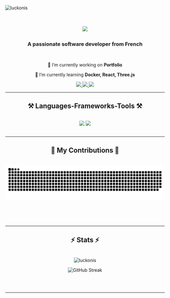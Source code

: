 <p align="left"> 
    <img src="https://komarev.com/ghpvc/?username=luckonis&label=Profile%20views&color=0e75b6&style=flat" alt="luckonis" /> 
</p>
<h1 align="center">
    <img src="https://readme-typing-svg.herokuapp.com/?font=Righteous&size=35&center=true&vCenter=true&width=500&height=70&duration=4000&lines=Hi+There!+👋;+I'm+Lucas+KOENIG!;" />
</h1>

<h3 align="center">A passionate software developer from French</h3>

<br/>

<div align="center">
 
 🔭 I’m currently working on **Portfolio**
 
 🌱 I’m currently learning **Docker, React, Three.js**

 </div>
 
<div align="center"> 
  <a href="lucas.koenig@outlook.fr">
    <img src="https://img.shields.io/badge/Gmail-333333?style=for-the-badge&logo=gmail&logoColor=red" />
  </a>
  <a href="https://linkedin.com/in/lucas-koenig-29747723b" target="_blank">
    <img src="https://img.shields.io/badge/LinkedIn-0077B5?style=for-the-badge&logo=linkedin&logoColor=white" target="_blank" />
  </a>
  <a>
     <img src="https://img.shields.io/badge/Portfolio-FF5722?style=for-the-badge&logo=todoist&logoColor=white" target="_blank" />
  </a>
</div>

 <hr/>
 
<h2 align="center">⚒️ Languages-Frameworks-Tools ⚒️</h2>
<br/>
<div align="center">
    <img src="https://skillicons.dev/icons?i=react,bootstrap,mui,html,css,vscode,github,figma,tailwind,git,r" />
    <img src="https://skillicons.dev/icons?i=nodejs,python,javascript,typescript,express,firebase,mongodb,c,java,nextjs,mysql,flask" /><br>
</div>

<br/>
<hr/>

<div align="center">
  <h2>🐍 My Contributions 🐍</h2>
  <br>
  <img src="https://raw.githubusercontent.com/Luckonis/Luckonis/output/github-contribution-grid-snake.svg" alt="Snake animation" />
  
  <br/><br/><br/>
</div>

<hr/>

<h2 align="center">⚡ Stats ⚡</h2>
<br>
<div align=center>
  <img src="https://github-readme-stats.vercel.app/api?username=luckonis&show_icons=true&locale=en" alt="luckonis" /></p>
  <img src="https://streak-stats.demolab.com?user=Luckonis" alt="GitHub Streak" />
</div>

<br/><br/>

<hr/>


